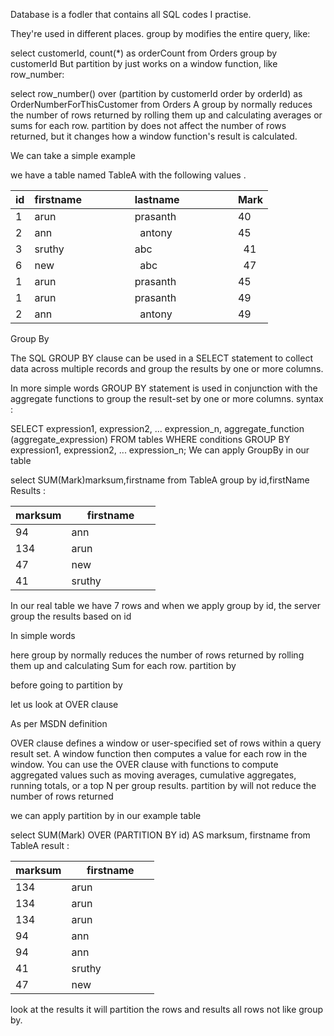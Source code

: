 Database is a fodler that contains all SQL codes I practise.



They're used in different places.  group by modifies the entire query, like:

select customerId, count(*) as orderCount
from Orders
group by customerId
But partition by just works on a window function, like row_number:

select row_number() over (partition by customerId order by orderId)
    as OrderNumberForThisCustomer
from Orders
A group by normally reduces the number of rows returned by rolling them up and calculating averages or sums for each row.  partition by does not affect the number of rows returned, but it changes how a window function's result is calculated.



We can take a simple example

we have a table named TableA with the following values .

id | firstname     |              lastname        |            Mark
---|---------------|------------------------------|-----------------
1  | arun          |              prasanth        |            40
2  | ann           |              antony          |            45
3  | sruthy        |              abc             |            41
6  | new           |              abc             |            47
1  | arun          |              prasanth        |            45
1  | arun          |              prasanth        |            49
2  | ann           |              antony          |            49

Group By

The SQL GROUP BY clause can be used in a SELECT statement to collect data across multiple records and group the results by one or more columns.

In more simple words GROUP BY statement is used in conjunction with the aggregate functions to group the result-set by one or more columns.
syntax :

SELECT expression1, expression2, ... expression_n, 
       aggregate_function (aggregate_expression)
FROM tables
WHERE conditions
GROUP BY expression1, expression2, ... expression_n;
We can apply GroupBy in our table

select SUM(Mark)marksum,firstname from TableA
group by id,firstName
Results :

marksum | firstname
--------|--------
94      |ann                      
134     |arun                     
47      |new                      
41      |sruthy 

In our real table we have 7 rows and when we apply group by id, the server group the results based on id

In simple words

here group by normally reduces the number of rows returned by rolling them up and calculating Sum for each row.
partition by

before going to partition by

let us look at OVER clause

As per MSDN definition

OVER clause defines a window or user-specified set of rows within a query result set. A window function then computes a value for each row in the window. You can use the OVER clause with functions to compute aggregated values such as moving averages, cumulative aggregates, running totals, or a top N per group results.
partition by will not reduce the number of rows returned

we can apply partition by in our example table

select SUM(Mark) OVER (PARTITION BY id) AS marksum, firstname from TableA
result :

marksum | firstname 
--------|-----------
134     |arun                     
134     |arun                     
134     |arun                     
94      |ann                      
94      |ann                      
41      |sruthy                   
47      |new  

look at the results it will partition the rows and results all rows not like group by.
